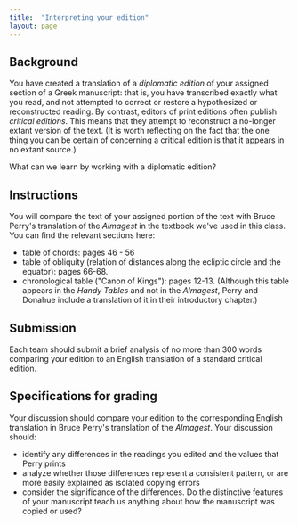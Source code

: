 ```yaml
---
title:  "Interpreting your edition"
layout: page
---
```



## Background

You have created a translation of a *diplomatic edition* of your assigned section of a Greek manuscript:  that is, you have transcribed exactly what you read, and not attempted to correct or restore a hypothesized or reconstructed reading.  By contrast, editors of print editions often publish *critical editions*.  This means that they attempt to reconstruct a no-longer extant version of the text.  (It is worth reflecting on the fact that the one thing you can be certain of concerning a critical edition is that it appears in no extant source.)

What can we learn by working with a diplomatic edition?

## Instructions

You will compare the text of your assigned portion of the text with Bruce Perry's translation of the *Almagest* in the textbook we've used in this class.  You can find the relevant sections here:

- table of chords:  pages 46 - 56
- table of obliquity (relation of distances along the ecliptic circle and the equator): pages 66-68.
- chronological table ("Canon of Kings"):  pages 12-13. (Although this table appears in the *Handy Tables* and not in the *Almagest*, Perry and Donahue include a translation of it in their introductory chapter.) 

## Submission


Each team should submit a brief analysis of no more than 300 words comparing your edition to an English translation of a standard critical edition.

## Specifications for grading

Your discussion should compare your edition to the corresponding English translation in Bruce Perry's translation of the *Almagest*.  Your discussion should:


- identify any differences in the readings you edited and the values that Perry prints
- analyze whether those differences represent a consistent pattern, or are more easily explained as isolated copying errors
- consider the significance of the differences.  Do the  distinctive features of your manuscript teach us anything about how the manuscript was copied or used?
